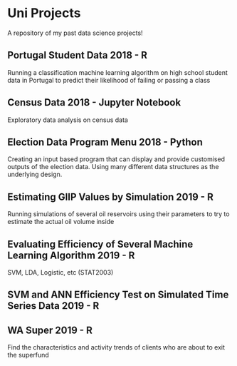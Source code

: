# Uni Projects
A repository of my past data science projects!

## Portugal Student Data 2018 - R
Running a classification machine learning algorithm on high school student data in Portugal to predict their likelihood of failing or passing a class

## Census Data 2018 - Jupyter Notebook
Exploratory data analysis on census data

## Election Data Program Menu 2018 - Python
Creating an input based program that can display and provide customised outputs of the election data. Using many different data structures as the underlying design.

## Estimating GIIP Values by Simulation 2019 - R
Running simulations of several oil reservoirs using their parameters to try to estimate the actual oil volume inside

## Evaluating Efficiency of Several Machine Learning Algorithm 2019 - R
SVM, LDA, Logistic, etc (STAT2003)

## SVM and ANN Efficiency Test on Simulated Time Series Data 2019 - R

## WA Super 2019 - R
Find the characteristics and activity trends of clients who are about to exit the superfund

  
